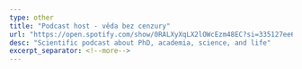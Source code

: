 ```yaml
---
type: other
title: "Podcast host - věda bez cenzury"
url: "https://open.spotify.com/show/0RALXyXqLX2lOWcEzm48EC?si=335127ee61c64dd1"
desc: "Scientific podcast about PhD, academia, science, and life"
excerpt_separator: <!--more-->
---
```

<!--more-->

